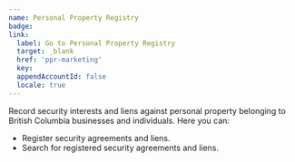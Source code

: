 ```yaml
---
name: Personal Property Registry
badge:
link: 
  label: Go to Personal Property Registry
  target: _blank
  href: 'ppr-marketing' 
  key:
  appendAccountId: false
  locale: true
---
```


Record security interests and liens against personal property belonging to British Columbia businesses and individuals. Here you can:

- Register security agreements and liens.
- Search for registered security agreements and liens.